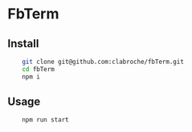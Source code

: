 # FbTerm

## Install
``` bash
    git clone git@github.com:clabroche/fbTerm.git
    cd fbTerm
    npm i 
```

## Usage
``` bash
    npm run start 
```